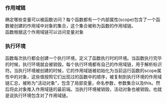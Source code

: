 ### 作用域链
确定哪些变量可以被函数访问？每个函数都有一个内部属性(scope)包含了一个函数被创建的作用域中对象的集合，这个集合被称为函数的作用域链。  
函数根据这个作用域链可以访问变量对象  

### 执行环境
函数每次执行都会创建一个执行环境，定义了函数执行时的环境。当函数执行完毕的时候，执行环境就会被销毁。每个执行环境都有自己的作用域链，用于解析标识符。当执行环境被创建的时候，它的作用域链被初始化为当前运行函数的scope属性中的对象，这些值按照它们出现过的函数中的顺序，被复制到执行环境的作用域链汇总，被称为"活动对象"，包含了局部变量，命名参数，参数集合以及this。然后将此对象推入作用域链的最前端。当执行环境被销毁，活动对象也被销毁。也就是说执行环境包含对了作用域链。